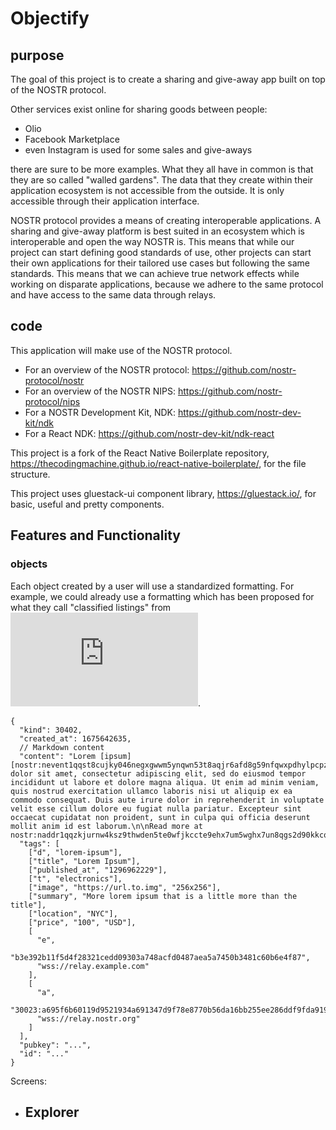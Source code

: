 # Objectify

## purpose 
The goal of this project is to create a sharing and give-away app built on top of the NOSTR protocol.

Other services exist online for sharing goods between people:
- Olio    
- Facebook Marketplace
- even Instagram is used for some sales and give-aways

there are sure to be more examples. What they all have in common is that they are so called "walled gardens". The data that they create within their application ecosystem is not accessible from the outside. It is only accessible through their application interface.

NOSTR protocol provides a means of creating interoperable applications. A sharing and give-away platform is best suited in an ecosystem which is interoperable and open the way NOSTR is. This means that while our project can start defining good standards of use, other projects can start their own applications for their tailored use cases but following the same standards. This means that we can achieve true network effects while working on disparate applications, because we adhere to the same protocol and have access to the same data through relays.


## code
This application will make use of the NOSTR protocol.
- For an overview of the NOSTR protocol: https://github.com/nostr-protocol/nostr
- For an overview of the NOSTR NIPS: https://github.com/nostr-protocol/nips
- For a NOSTR Development Kit, NDK: https://github.com/nostr-dev-kit/ndk
- For a React NDK: https://github.com/nostr-dev-kit/ndk-react 

This project is a fork of the React Native Boilerplate repository, https://thecodingmachine.github.io/react-native-boilerplate/, for the file structure.

This project uses gluestack-ui component library, https://gluestack.io/, for basic, useful and pretty components.

## Features and Functionality

### objects
Each object created by a user will use a standardized formatting. For example, we could already use a formatting which has been proposed for what they call "classified listings" from ![NOSTR NIP 99](https://github.com/nostr-protocol/nips/blob/master/99.md). 

```jsonc
{
  "kind": 30402,
  "created_at": 1675642635,
  // Markdown content
  "content": "Lorem [ipsum][nostr:nevent1qqst8cujky046negxgwwm5ynqwn53t8aqjr6afd8g59nfqwxpdhylpcpzamhxue69uhhyetvv9ujuetcv9khqmr99e3k7mg8arnc9] dolor sit amet, consectetur adipiscing elit, sed do eiusmod tempor incididunt ut labore et dolore magna aliqua. Ut enim ad minim veniam, quis nostrud exercitation ullamco laboris nisi ut aliquip ex ea commodo consequat. Duis aute irure dolor in reprehenderit in voluptate velit esse cillum dolore eu fugiat nulla pariatur. Excepteur sint occaecat cupidatat non proident, sunt in culpa qui officia deserunt mollit anim id est laborum.\n\nRead more at nostr:naddr1qqzkjurnw4ksz9thwden5te0wfjkccte9ehx7um5wghx7un8qgs2d90kkcq3nk2jry62dyf50k0h36rhpdtd594my40w9pkal876jxgrqsqqqa28pccpzu.",
  "tags": [
    ["d", "lorem-ipsum"],
    ["title", "Lorem Ipsum"],
    ["published_at", "1296962229"],
    ["t", "electronics"],
    ["image", "https://url.to.img", "256x256"],
    ["summary", "More lorem ipsum that is a little more than the title"],
    ["location", "NYC"],
    ["price", "100", "USD"],
    [
      "e",
      "b3e392b11f5d4f28321cedd09303a748acfd0487aea5a7450b3481c60b6e4f87",
      "wss://relay.example.com"
    ],
    [
      "a",
      "30023:a695f6b60119d9521934a691347d9f78e8770b56da16bb255ee286ddf9fda919:ipsum",
      "wss://relay.nostr.org"
    ]
  ],
  "pubkey": "...",
  "id": "..."
}
```

Screens:
- Explorer
    - 